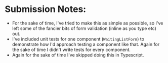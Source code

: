 # Submission Notes:

- For the sake of time, I've tried to make this as simple as possible, so I've left some of the fancier bits of form validation (inline as you type etc) out.
- I've included unit tests for one component (`WaitingListForm`) to demonstrate how I'd approach testing a component like that. Again for the sake of time I didn't write tests for every component.
- Again for the sake of time I've skipped doing this in Typescript.
